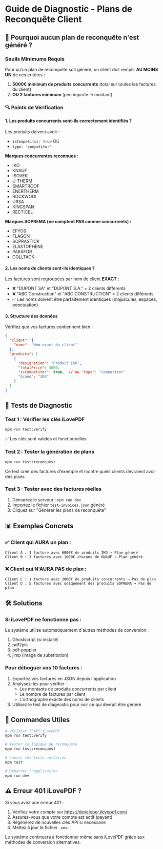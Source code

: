 # Guide de Diagnostic - Plans de Reconquête Client

## 🎯 Pourquoi aucun plan de reconquête n'est généré ?

### Seuils Minimums Requis

Pour qu'un plan de reconquête soit généré, un client doit remplir **AU MOINS UN** de ces critères :

1. **5000€ minimum de produits concurrents** (total sur toutes les factures du client)
2. **OU 2 factures minimum** (peu importe le montant)

### 🔍 Points de Vérification

#### 1. Les produits concurrents sont-ils correctement identifiés ?

Les produits doivent avoir :
- `isCompetitor: true` OU
- `type: 'competitor'`

**Marques concurrentes reconnues :**
- IKO
- KNAUF
- ISOVER
- U-THERM
- SMARTROOF
- ENERTHERM
- ROCKWOOL
- URSA
- KINGSPAN
- RECTICEL

**Marques SOPREMA (ne comptent PAS comme concurrents) :**
- EFYOS
- FLAGON
- SOPRASTICK
- ELASTOPHENE
- PARAFOR
- COLLTACK

#### 2. Les noms de clients sont-ils identiques ?

Les factures sont regroupées par nom de client **EXACT** :
- ❌ "DUPONT SA" et "DUPONT S.A." = 2 clients différents
- ❌ "ABC Construction" et "ABC CONSTRUCTION" = 2 clients différents
- ✅ Les noms doivent être parfaitement identiques (majuscules, espaces, ponctuation)

#### 3. Structure des données

Vérifiez que vos factures contiennent bien :
```json
{
  "client": {
    "name": "Nom exact du client"
  },
  "products": [
    {
      "designation": "Produit IKO",
      "totalPrice": 3000,
      "isCompetitor": true,  // ou "type": "competitor"
      "brand": "IKO"
    }
  ]
}
```

## 🧪 Tests de Diagnostic

### Test 1 : Vérifier les clés iLovePDF
```bash
npm run test:verify
```
✅ Les clés sont valides et fonctionnelles

### Test 2 : Tester la génération de plans
```bash
npm run test:reconquest
```
Ce test crée des factures d'exemple et montre quels clients devraient avoir des plans.

### Test 3 : Tester avec des factures réelles
1. Démarrez le serveur : `npm run dev`
2. Importez le fichier `test-invoices.json` généré
3. Cliquez sur "Générer les plans de reconquête"

## 📊 Exemples Concrets

### ✅ Client qui AURA un plan :
```
Client A : 1 facture avec 6000€ de produits IKO → Plan généré
Client B : 3 factures avec 1000€ chacune de KNAUF → Plan généré
```

### ❌ Client qui N'AURA PAS de plan :
```
Client C : 1 facture avec 2000€ de produits concurrents → Pas de plan
Client D : 5 factures avec uniquement des produits SOPREMA → Pas de plan
```

## 🛠️ Solutions

### Si iLovePDF ne fonctionne pas :
Le système utilise automatiquement d'autres méthodes de conversion :
1. Ghostscript (si installé)
2. pdf2pic
3. pdf-poppler
4. jimp (image de substitution)

### Pour déboguer vos 10 factures :
1. Exportez vos factures en JSON depuis l'application
2. Analysez-les pour vérifier :
   - Les montants de produits concurrents par client
   - Le nombre de factures par client
   - L'orthographe exacte des noms de clients
3. Utilisez le test de diagnostic pour voir ce qui devrait être généré

## 📝 Commandes Utiles

```bash
# Vérifier l'API iLovePDF
npm run test:verify

# Tester la logique de reconquête
npm run test:reconquest

# Lancer les tests unitaires
npm test

# Démarrer l'application
npm run dev
```

## ⚠️ Erreur 401 iLovePDF ?

Si vous avez une erreur 401 :
1. Vérifiez votre compte sur https://developer.ilovepdf.com/
2. Assurez-vous que votre compte est actif (payant)
3. Régénérez de nouvelles clés API si nécessaire
4. Mettez à jour le fichier `.env`

Le système continuera à fonctionner même sans iLovePDF grâce aux méthodes de conversion alternatives.